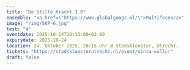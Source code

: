 ```yaml
---
title: "De Stille Kracht 3.0"
ensemble: "<a href=\"https://www.globalgongs.nl/\">Multifoon</a>"
image: "/img/SKP-6.jpg"
test: "4"
eventdate: 2025-10-24T20:15:00+02:00
expirydate: 2025-10-24
location: 24. Oktober 2025, 20:15 Uhr @ Stadsklooster, Utrecht.
tickets: "https://stadskloosterutrecht.nl/event/sinta-wullur"
draft: false
---
```



